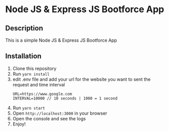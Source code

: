 # Node JS & Express JS Bootforce App
## Description
This is a simple Node JS & Express JS Bootforce App
## Installation
1. Clone this repository
2. Run `yarn install`
3. edit .env file and add your url for the website you want to sent the request and time interval
    ```
    URL=https://www.google.com
    INTERVAL=10000 // 10 seconds | 1000 = 1 second
    ```
4. Run `yarn start`
5. Open `http://localhost:3000` in your browser 
6. Open the console and see the logs
7. Enjoy!
